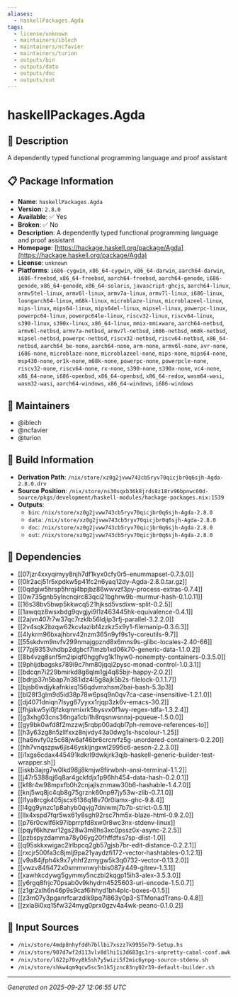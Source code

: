```yaml
---
aliases:
  - haskellPackages.Agda
tags:
  - license/unknown
  - maintainers/iblech
  - maintainers/ncfavier
  - maintainers/turion
  - outputs/bin
  - outputs/data
  - outputs/doc
  - outputs/out
---
```


# haskellPackages.Agda

## 📝 Description

A dependently typed functional programming language and proof assistant

## 📋 Package Information

- **Name**: `haskellPackages.Agda`
- **Version**: `2.8.0`
- **Available**: ✅ Yes
- **Broken**: ✅ No
- **Description**: A dependently typed functional programming language and proof assistant
- **Homepage**: [https://hackage.haskell.org/package/Agda](https://hackage.haskell.org/package/Agda)
- **License**: `unknown`
- **Platforms**: `i686-cygwin`, `x86_64-cygwin`, `x86_64-darwin`, `aarch64-darwin`, `i686-freebsd`, `x86_64-freebsd`, `aarch64-freebsd`, `aarch64-genode`, `i686-genode`, `x86_64-genode`, `x86_64-solaris`, `javascript-ghcjs`, `aarch64-linux`, `armv5tel-linux`, `armv6l-linux`, `armv7a-linux`, `armv7l-linux`, `i686-linux`, `loongarch64-linux`, `m68k-linux`, `microblaze-linux`, `microblazeel-linux`, `mips-linux`, `mips64-linux`, `mips64el-linux`, `mipsel-linux`, `powerpc-linux`, `powerpc64-linux`, `powerpc64le-linux`, `riscv32-linux`, `riscv64-linux`, `s390-linux`, `s390x-linux`, `x86_64-linux`, `mmix-mmixware`, `aarch64-netbsd`, `armv6l-netbsd`, `armv7a-netbsd`, `armv7l-netbsd`, `i686-netbsd`, `m68k-netbsd`, `mipsel-netbsd`, `powerpc-netbsd`, `riscv32-netbsd`, `riscv64-netbsd`, `x86_64-netbsd`, `aarch64_be-none`, `aarch64-none`, `arm-none`, `armv6l-none`, `avr-none`, `i686-none`, `microblaze-none`, `microblazeel-none`, `mips-none`, `mips64-none`, `msp430-none`, `or1k-none`, `m68k-none`, `powerpc-none`, `powerpcle-none`, `riscv32-none`, `riscv64-none`, `rx-none`, `s390-none`, `s390x-none`, `vc4-none`, `x86_64-none`, `i686-openbsd`, `x86_64-openbsd`, `x86_64-redox`, `wasm64-wasi`, `wasm32-wasi`, `aarch64-windows`, `x86_64-windows`, `i686-windows`
## 👥 Maintainers

- @iblech
- @ncfavier
- @turion


## 🔧 Build Information

- **Derivation Path**: `/nix/store/xz0g2jvww743cb5ryv70qicjbr0q6sjh-Agda-2.8.0.drv`
- **Source Position**: `/nix/store/ns30sqxb36k8jrds8z18rv96bpnwc60d-source/pkgs/development/haskell-modules/hackage-packages.nix:1539`
- **Outputs**:
  - `bin`:  `/nix/store/xz0g2jvww743cb5ryv70qicjbr0q6sjh-Agda-2.8.0`
  - `data`:  `/nix/store/xz0g2jvww743cb5ryv70qicjbr0q6sjh-Agda-2.8.0`
  - `doc`:  `/nix/store/xz0g2jvww743cb5ryv70qicjbr0q6sjh-Agda-2.8.0`
  - `out`:  `/nix/store/xz0g2jvww743cb5ryv70qicjbr0q6sjh-Agda-2.8.0`

## 🔗 Dependencies

- [[07jzr4xxyqimyy8njh7df1kyx0cfy0r5-enummapset-0.7.3.0]]
- [[0lr2acj51r5xpdkw5p41fc2n6yaq12dy-Agda-2.8.0.tar.gz]]
- [[0qdgiw5hrsp5hrqj4bpjbz86wwvzf3py-process-extras-0.7.4]]
- [[0w735gnb5ylncnqirc83qci21bghrw9b-murmur-hash-0.1.0.11]]
- [[16s38bv5bwp5kkwcq521hjksd5vsdixw-split-0.2.5]]
- [[1awqqz8wsxbdg9qvgjyi9l1z463445hk-equivalence-0.4.1]]
- [[2ajvn407r7w37qc7rzklb56ldjip3rfj-parallel-3.2.2.0]]
- [[2v4sqk2bzqw62kcvlazibf4zzkz5x9y1-filemanip-0.3.6.3]]
- [[4lykrm96bxajhbrv42nzm365n9yf9s1y-coreutils-9.7]]
- [[55skdvm9nvfv299nmajgpznd8x6mns9s-glibc-locales-2.40-66]]
- [[77pj9353vhdbp2dgbcf7lmzb1xd06k70-generic-data-1.1.0.2]]
- [[8b4vzg8snf5m2ipiqf0hggfvg1k1hyw0-nonempty-containers-0.3.5.0]]
- [[9phijdbagsks789i9c7hm80jqqi2pysc-monad-control-1.0.3.1]]
- [[bdcqn7i229bmirkd8g6qlm1gj4q85bjr-happy-2.0.2]]
- [[bdrjp37n5bap7n381idz4l5g8ajk5b2s-filelock-0.1.1.7]]
- [[bjsb6wdjykafnkixq156qdvmxhsm2bai-bash-5.3p3]]
- [[bl28f3glm9d5id38p78w6psq9n0qv7ca-case-insensitive-1.2.1.0]]
- [[dj4071dniqn7lsyg67yyxx1rjqp3zk6v-emacs-30.2]]
- [[fhjakw5yi0jfzkqmmixrk5bysvx0f1wy-regex-tdfa-1.3.2.4]]
- [[g3xhg03cns36nga1cbi1h8rqsnwsnnxj-pqueue-1.5.0.0]]
- [[gy9bk0wfd8f2mzzwj5rqbp00adqbl7ph-remove-references-to]]
- [[h3y63zg8n5zllfxxz8njvdy43a0dwg1s-hscolour-1.25]]
- [[ha6nvfy0z5c68jw6af46br6crcnrfz5g-unordered-containers-0.2.20]]
- [[hh7vnqszpw6jls46yskljngxwl2995c6-aeson-2.2.3.0]]
- [[i1xgs6cdax445491kdkrl9dwkjrk3qjb-haskell-generic-builder-test-wrapper.sh]]
- [[iskb3ajrg7w0lkd98jj8kmjw8firwbnh-ansi-terminal-1.1.2]]
- [[j47r5388qj6q8ar4gckfdjx1p96hh454-data-hash-0.2.0.1]]
- [[kf8r4w98mpxfb0h2cnjajlsznmaw30b6-hashable-1.4.7.0]]
- [[knj5wq8jc4qb8g75grznk60np97jy53w-zlib-0.7.1.0]]
- [[l1ya8rcgk405jscx6136q18v70r0lamx-ghc-9.8.4]]
- [[l4gg9ynzc1p8ahyb0qvjg7dniwmj7b7b-strict-0.5.1]]
- [[llx4xspd7fqr5wx61y8sgh92rsc7hm5x-blaze-html-0.9.2.0]]
- [[p76r0cwlf6k97ibprrpfd8xw0r8wc3nx-stdenv-linux]]
- [[pqyf6khzwr12gs28w3m8hs3xc0pssz0x-async-2.2.5]]
- [[pzbspyzdamma78y06yg20fhffdfxs7sp-dlist-1.0]]
- [[q95skkxwigac2lrlbpcq2gb57gjsb7br-edit-distance-0.2.2.1]]
- [[rxcjr500fa3c8jmlj9pa21yaydzfi172-vector-hashtables-0.1.2.1]]
- [[v9a84jfph4k9x7yhhf2zmygw5k3q0732-vector-0.13.2.0]]
- [[vwzv84fi472x0smmvnwyhbis087jr449-gitrev-1.3.1]]
- [[xawhkcdywg5gymmy5nczbi2kqgp15ih3-alex-3.5.3.0]]
- [[y6rgq8frjc70psab0v9khydrn4525603-uri-encode-1.5.0.7]]
- [[z1gr2xlh6n46p9s9caf6ihhyd1bh4plc-boxes-0.1.5]]
- [[z3m07y3pganrfcarzdik9pq7l863y0p3-STMonadTrans-0.4.8]]
- [[zxla8i0xq15fw324myg0prx0gzv4a4wk-peano-0.1.0.2]]

## 📁 Input Sources

- `/nix/store/4mdp8nhyfddh7bllbi7xszz7k9955n79-Setup.hs`
- `/nix/store/907d7wf2d113vlv8dlhi1i3d683gc1rs-unpretty-cabal-conf.awk`
- `/nix/store/l622p70vy8k5sh7y5wizi5f2mic6ynpg-source-stdenv.sh`
- `/nix/store/shkw4qm9qcw5sc5n1k5jznc83ny02r39-default-builder.sh`

---
*Generated on 2025-09-27 12:06:55 UTC*
